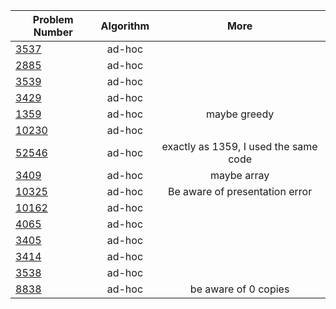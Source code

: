 | Problem Number        | Algorithm  | More |
| ------------- |:-------------:|:-------------:|
|[3537](https://quera.ir/problemset/contest/3537)| ad-hoc ||
|[2885](https://quera.ir/problemset/contest/2885)| ad-hoc ||
|[3539](https://quera.ir/problemset/contest/3539)| ad-hoc ||
|[3429](https://quera.ir/problemset/contest/3429)| ad-hoc ||
|[1359](https://quera.ir/problemset/contest/1359)| ad-hoc |maybe greedy|
|[10230](https://quera.ir/problemset/contest/10230)|ad-hoc||
|[52546](https://quera.ir/problemset/contest/52546)|ad-hoc| exactly as 1359, I used the same code
|[3409](https://quera.ir/problemset/contest/3409)|ad-hoc|maybe array|
|[10325](https://quera.ir/problemset/contest/10325)| ad-hoc |Be aware of presentation error|
|[10162](https://quera.ir/problemset/contest/10162)|ad-hoc ||
|[4065](https://quera.ir/problemset/contest/4065)|ad-hoc||
|[3405](https://quera.ir/problemset/contest/3405)|ad-hoc ||
|[3414](https://quera.ir/problemset/contest/3414)|ad-hoc||
|[3538](https://quera.ir/problemset/contest/3538)|ad-hoc||
|[8838](https://quera.ir/problemset/contest/8838)|ad-hoc|be aware of 0 copies|